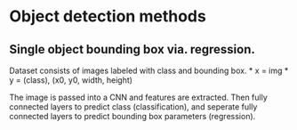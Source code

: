# Object detection methods

## Single object bounding box via. regression.
Dataset consists of images labeled with class and bounding box.
    * x = img
    * y = (class), (x0, y0, width, height)
    
The image is passed into a CNN and features are extracted. Then fully connected layers to predict class (classification), and seperate fully connected layers to predict bounding box parameters (regression).